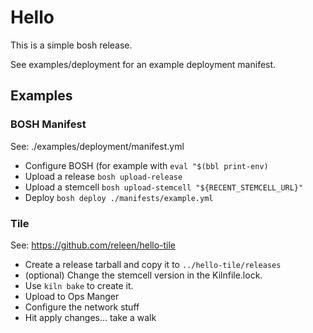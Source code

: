 # Hello

This is a simple bosh release.

See examples/deployment for an example deployment manifest.

## Examples

### BOSH Manifest

See: ./examples/deployment/manifest.yml

- Configure BOSH (for example with `eval "$(bbl print-env)`
- Upload a release `bosh upload-release`
- Upload a stemcell  `bosh upload-stemcell "${RECENT_STEMCELL_URL}"`
- Deploy `bosh deploy ./manifests/example.yml`

### Tile

See: https://github.com/releen/hello-tile

- Create a release tarball and copy it to `../hello-tile/releases`
- (optional) Change the stemcell version in the Kilnfile.lock.
- Use `kiln bake` to create it.
- Upload to Ops Manger
- Configure the network stuff
- Hit apply changes... take a walk
